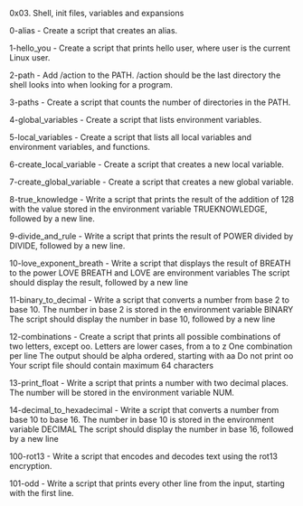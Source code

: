 0x03. Shell, init files, variables and expansions

0-alias - Create a script that creates an alias.

1-hello_you - Create a script that prints hello user, where user is the current Linux user.



2-path - Add /action to the PATH. /action should be the last directory the shell looks into when looking for a program.



3-paths - Create a script that counts the number of directories in the PATH.



4-global_variables - Create a script that lists environment variables.



5-local_variables - Create a script that lists all local variables and environment variables, and functions.



6-create_local_variable - Create a script that creates a new local variable.



7-create_global_variable - Create a script that creates a new global variable.



8-true_knowledge - Write a script that prints the result of the addition of 128 with the value stored in the environment variable TRUEKNOWLEDGE, followed by a new line.



9-divide_and_rule - Write a script that prints the result of POWER divided by DIVIDE, followed by a new line.



10-love_exponent_breath - Write a script that displays the result of BREATH to the power LOVE BREATH and LOVE are environment variables The script should display the result, followed by a new line



11-binary_to_decimal - Write a script that converts a number from base 2 to base 10. The number in base 2 is stored in the environment variable BINARY The script should display the number in base 10, followed by a new line



12-combinations - Create a script that prints all possible combinations of two letters, except oo. Letters are lower cases, from a to z One combination per line The output should be alpha ordered, starting with aa Do not print oo Your script file should contain maximum 64 characters



13-print_float - Write a script that prints a number with two decimal places. The number will be stored in the environment variable NUM.



14-decimal_to_hexadecimal - Write a script that converts a number from base 10 to base 16. The number in base 10 is stored in the environment variable DECIMAL The script should display the number in base 16, followed by a new line



100-rot13 - Write a script that encodes and decodes text using the rot13 encryption.



101-odd - Write a script that prints every other line from the input, starting with the first line.